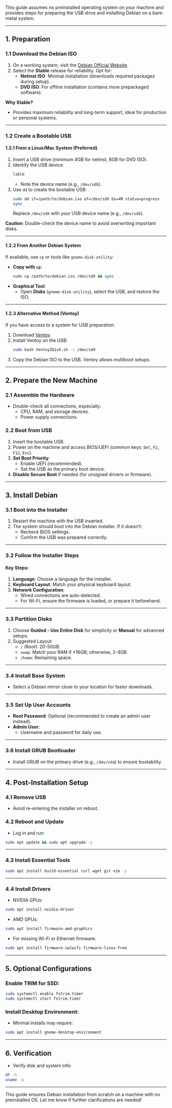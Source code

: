 
This guide assumes no preinstalled operating system on your machine and provides steps for preparing the USB drive and installing Debian on a bare-metal system.

---
## 1. **Preparation**
### 1.1 **Download the Debian ISO**
1. On a working system, visit the [Debian Official Website](https://www.debian.org/download).
2. Select the **Stable** release for reliability. Opt for:
   - **Netinst ISO**: Minimal installation (downloads required packages during setup).
   - **DVD ISO**: For offline installation (contains more prepackaged software).

**Why Stable?**
- Provides maximum reliability and long-term support, ideal for production or personal systems.

---

### 1.2 **Create a Bootable USB**
#### 1.2.1 **From a Linux/Mac System (Preferred)**
1. Insert a USB drive (minimum 4GB for netinst, 8GB for DVD ISO).
2. Identify the USB device:
   ```bash
   lsblk
   ```
   - Note the device name (e.g., `/dev/sdb`).
3. Use `dd` to create the bootable USB:
   ```bash
   sudo dd if=/path/to/debian.iso of=/dev/sdX bs=4M status=progress
   sync
   ```
   Replace `/dev/sdX` with your USB device name (e.g., `/dev/sdb`).

**Caution**: Double-check the device name to avoid overwriting important disks.

---

#### 1.2.2 **From Another Debian System**
If available, use `cp` or tools like `gnome-disk-utility`:
- **Copy with `cp`**:
   ```bash
   sudo cp /path/to/debian.iso /dev/sdX && sync
   ```
- **Graphical Tool**:
   - Open **Disks** (`gnome-disk-utility`), select the USB, and restore the ISO.

---

#### 1.2.3 **Alternative Method (Ventoy)**
If you have access to a system for USB preparation:
1. Download [Ventoy](https://www.ventoy.net/).
2. Install Ventoy on the USB:
   ```bash
   sudo bash Ventoy2Disk.sh -i /dev/sdX
   ```
3. Copy the Debian ISO to the USB. Ventoy allows multiboot setups.

---

## 2. **Prepare the New Machine**
### 2.1 **Assemble the Hardware**
- Double-check all connections, especially:
  - CPU, RAM, and storage devices.
  - Power supply connections.

### 2.2 **Boot from USB**
1. Insert the bootable USB.
2. Power on the machine and access BIOS/UEFI (common keys: `Del`, `F2`, `F12`, `Esc`).
3. **Set Boot Priority**:
   - Enable UEFI (recommended).
   - Set the USB as the primary boot device.
4. **Disable Secure Boot** if needed (for unsigned drivers or firmware).

---

## 3. **Install Debian**
### 3.1 **Boot into the Installer**
1. Restart the machine with the USB inserted.
2. The system should boot into the Debian installer. If it doesn’t:
   - Recheck BIOS settings.
   - Confirm the USB was prepared correctly.

---

### 3.2 **Follow the Installer Steps**
#### Key Steps:
1. **Language**: Choose a language for the installer.
2. **Keyboard Layout**: Match your physical keyboard layout.
3. **Network Configuration**:
   - Wired connections are auto-detected.
   - For Wi-Fi, ensure the firmware is loaded, or prepare it beforehand.

---

### 3.3 **Partition Disks**
1. Choose **Guided - Use Entire Disk** for simplicity or **Manual** for advanced setups.
2. Suggested Layout:
   - `/` (Root): 20-50GB.
   - `swap`: Match your RAM if ≤16GB; otherwise, 2-4GB.
   - `/home`: Remaining space.

---

### 3.4 **Install Base System**
- Select a Debian mirror close to your location for faster downloads.

---

### 3.5 **Set Up User Accounts**
- **Root Password**: Optional (recommended to create an admin user instead).
- **Admin User**:
   - Username and password for daily use.

---

### 3.6 **Install GRUB Bootloader**
- Install GRUB on the primary drive (e.g., `/dev/sda`) to ensure bootability.

---

## 4. **Post-Installation Setup**
### 4.1 **Remove USB**
- Avoid re-entering the installer on reboot.

### 4.2 **Reboot and Update**
- Log in and run:
```bash
sudo apt update && sudo apt upgrade -y
```

---

### 4.3 **Install Essential Tools**
```bash
sudo apt install build-essential curl wget git vim -y
```

---

### 4.4 **Install Drivers**
- NVIDIA GPUs:
```bash
sudo apt install nvidia-driver
```
- AMD GPUs:
```bash
sudo apt install firmware-amd-graphics
```
- For missing Wi-Fi or Ethernet firmware:
```bash
sudo apt install firmware-iwlwifi firmware-linux-free
```

---

## 5. **Optional Configurations**
### Enable TRIM for SSD:
```bash
sudo systemctl enable fstrim.timer
sudo systemctl start fstrim.timer
```

### Install Desktop Environment:
- Minimal installs may require:
```bash
sudo apt install gnome-desktop-environment
```

---

## 6. **Verification**
- Verify disk and system info:
```bash
df -h
uname -a
```

---

This guide ensures Debian installation from scratch on a machine with no preinstalled OS. Let me know if further clarifications are needed!